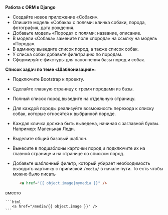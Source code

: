**Работа с ORM в Django**

- Создайте новое приложение «Собаки».
- Опишите модель «Собака» с полями: кличка собаки, порода, фотография, дата рождения.
- Добавьте модель «Порода» с полями: название, описание.
- В модели «Собака» замените поле «порода» на ссылку на модель «Порода».
- В админку выведите список пород, а также список собак.
- У списка собак добавьте фильтрацию по породам.
- Сформируйте фикстуры для наполнения базы пород и собак.

**Список задач по теме «Шаблонизация»:**
- Подключите Bootstrap к проекту.
- Сделайте главную страницу с тремя породами из базы.
- Полный список пород выведите на отдельную страницу.
- Для каждой породы реализуйте возможность перехода к списку собак, которые относятся к выбранной породе.
- Каждая кличка должна быть выведена, начиная с заглавной буквы. Например: Маленькая Леди.
- Выделите общий базовый шаблон.
- Вынесите в подшаблоны карточки пород и подключите их на главной странице и на странице со списком пород.
- Добавьте шаблонный фильтр, который убирает необходимость выводить картинку с припиской `/media/` 
в начале пути. То есть чтобы можно было писать 

    ```html
       <a href="{{ object.image|mymedia }}" />
    ```

 вместо 

    ```html
       <a href="/media/{{ object.image }}" />
    ```
